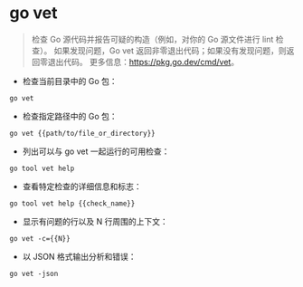 # go vet

> 检查 Go 源代码并报告可疑的构造（例如，对你的 Go 源文件进行 lint 检查）。
> 如果发现问题，Go vet 返回非零退出代码；如果没有发现问题，则返回零退出代码。
> 更多信息：<https://pkg.go.dev/cmd/vet>。

- 检查当前目录中的 Go 包：

`go vet`

- 检查指定路径中的 Go 包：

`go vet {{path/to/file_or_directory}}`

- 列出可以与 go vet 一起运行的可用检查：

`go tool vet help`

- 查看特定检查的详细信息和标志：

`go tool vet help {{check_name}}`

- 显示有问题的行以及 N 行周围的上下文：

`go vet -c={{N}}`

- 以 JSON 格式输出分析和错误：

`go vet -json`